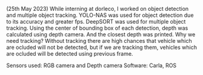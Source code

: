(25th May 2023)
While interning at dorleco, I worked on object detection and multiple object tracking. YOLO-NAS was used for object detection due to its accuracy and greater fps. DeepSORT was used for multiple object tracking. Using the center of bounding box of each detection, depth was calculated using depth camera. And the closest depth was printed.
Why we need tracking?
Without tracking there are high chances that vehicle which are ocluded will not be detected, but if we are tracking them, vehicles which are ocluded will be detected using previous frame.

Sensors used: RGB camera and Depth camera
Software: Carla, ROS

